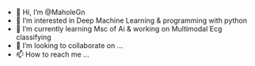 - 👋 Hi, I’m @MaholeGn
- 👀 I’m interested in Deep Machine Learning & programming with python
- 🌱 I’m currently learning Msc of Ai & working on Multimodal Ecg classifying
- 💞️ I’m looking to collaborate on ...
- 📫 How to reach me ...

<!---
MaholeGn/MaholeGn is a ✨ special ✨ repository because its `README.md` (this file) appears on your GitHub profile.
You can click the Preview link to take a look at your changes.
--->

